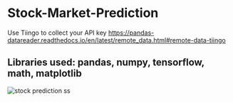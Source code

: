 # Stock-Market-Prediction

Use Tiingo to collect your API key
https://pandas-datareader.readthedocs.io/en/latest/remote_data.html#remote-data-tiingo

## Libraries used: pandas, numpy, tensorflow, math, matplotlib

![stock prediction ss](https://user-images.githubusercontent.com/60294845/126632344-41eb1c1b-3143-4208-95fe-fa923921b2dc.png)

